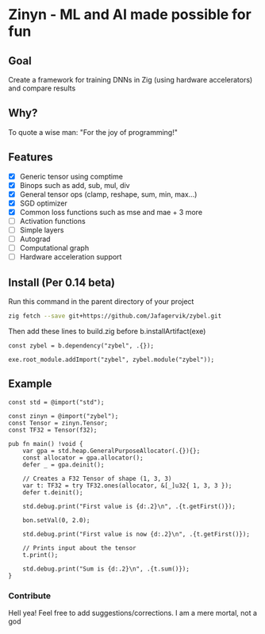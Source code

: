 # Zinyn - ML and AI made possible for fun

## Goal

Create a framework for training DNNs in Zig (using hardware accelerators)
and compare results

## Why?

To quote a wise man: "For the joy of programming!"

## Features

- [x] Generic tensor using comptime
- [x] Binops such as add, sub, mul, div
- [x] General tensor ops (clamp, reshape, sum, min, max...)
- [x] SGD optimizer
- [x] Common loss functions such as mse and mae + 3 more
- [ ] Activation functions
- [ ] Simple layers
- [ ] Autograd
- [ ] Computational graph
- [ ] Hardware acceleration support

## Install (Per 0.14 beta)

Run this command in the parent directory of your project

```sh
zig fetch --save git+https://github.com/Jafagervik/zybel.git
```

Then add these lines to build.zig before b.installArtifact(exe)

```zig
const zybel = b.dependency("zybel", .{});

exe.root_module.addImport("zybel", zybel.module("zybel"));

```

## Example

```zig
const std = @import("std");

const zinyn = @import("zybel");
const Tensor = zinyn.Tensor;
const TF32 = Tensor(f32);

pub fn main() !void {
    var gpa = std.heap.GeneralPurposeAllocator(.{}){};
    const allocator = gpa.allocator();
    defer _ = gpa.deinit();

    // Creates a F32 Tensor of shape (1, 3, 3)
    var t: TF32 = try TF32.ones(allocator, &[_]u32{ 1, 3, 3 });
    defer t.deinit();

    std.debug.print("First value is {d:.2}\n", .{t.getFirst()});

    bon.setVal(0, 2.0);

    std.debug.print("First value is now {d:.2}\n", .{t.getFirst()});

    // Prints input about the tensor
    t.print();

    std.debug.print("Sum is {d:.2}\n", .{t.sum()});
}
```

### Contribute

Hell yea! Feel free to add suggestions/corrections. I am a mere mortal, not a god
